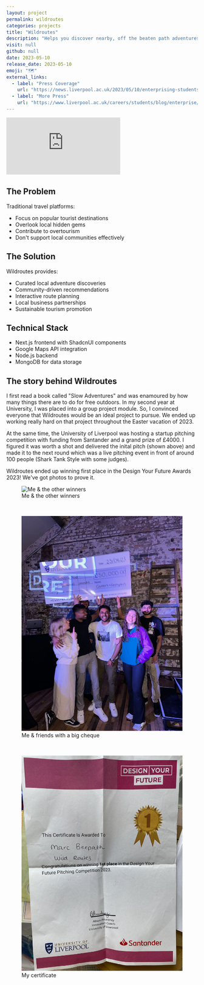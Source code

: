 ```yaml
---
layout: project
permalink: wildroutes
categories: projects
title: "Wildroutes"
description: "Helps you discover nearby, off the beaten path adventures."
visit: null
github: null
date: 2023-05-10
release_date: 2023-05-10
emoji: "🗺️"
external_links:
  - label: "Press Coverage"
    url: "https://news.liverpool.ac.uk/2023/05/10/enterprising-students-win-design-your-future-awards/"
  - label: "More Press"
    url: "https://www.liverpool.ac.uk/careers/students/blog/enterprise/livunienterprisemarcsstory/"
---
```


<div class="video-container">
<iframe src="https://www.youtube.com/embed/p97Xav8_Mzo?si=aMGz2FPOJKDMVRFS" title="YouTube video player" frameborder="0" allow="accelerometer; autoplay; clipboard-write; encrypted-media; gyroscope; picture-in-picture; web-share" referrerpolicy="strict-origin-when-cross-origin" allowfullscreen></iframe>
</div>

## The Problem

Traditional travel platforms:
- Focus on popular tourist destinations
- Overlook local hidden gems
- Contribute to overtourism
- Don't support local communities effectively

## The Solution

Wildroutes provides:
- Curated local adventure discoveries
- Community-driven recommendations
- Interactive route planning
- Local business partnerships
- Sustainable tourism promotion

## Technical Stack

- Next.js frontend with ShadcnUI components
- Google Maps API integration
- Node.js backend
- MongoDB for data storage

## The story behind Wildroutes

I first read a book called "Slow Adventures" and was enamoured by how many things there are to do for free outdoors.
In my second year at University, I was placed into a group project module.
So, I convinced everyone that Wildroutes would be an ideal project to pursue. 
We ended up working really hard on that project throughout the Easter vacation of 2023.

At the same time, the University of Liverpool was hosting a startup pitching competition with funding from Santander and a grand prize of £4000. 
I figured it was worth a shot and delivered the inital pitch (shown above) and made it to the next round which was a live pitching event in front of around 100 people (Shark Tank Style with some judges).

Wildroutes ended up winning first place in the Design Your Future Awards 2023! We've got photos to prove it.

<figure>
  <img src="assets/projects/wildroutes/1.webp" alt="Me & the other winners">
  <figcaption>Me & the other winners</figcaption>
</figure>

<br>

<figure>
  <img src="assets/projects/wildroutes/2.webp" alt="Me & friends with a big cheque">
  <figcaption>Me & friends with a big cheque</figcaption>
</figure>

<br>

<figure>
  <img src="assets/projects/wildroutes/3.webp" alt="My certificate">
  <figcaption>My certificate</figcaption>
</figure>